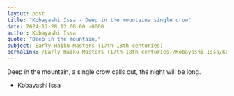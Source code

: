 ```yaml
---
layout: post
title: "Kobayashi Issa - Deep in the mountaina single crow"
date: 2024-12-28 12:00:00 -0000
author: Kobayashi Issa
quote: "Deep in the mountain,"
subject: Early Haiku Masters (17th–18th centuries)
permalink: /Early Haiku Masters (17th–18th centuries)/Kobayashi Issa/Kobayashi Issa - Deep in the mountaina single crow
---
```


Deep in the mountain,
a single crow calls out,
the night will be long.

- Kobayashi Issa
